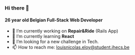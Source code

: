 ### Hi there 👋

#### 26 year old Belgian Full-Stack Web Developer


- 🔭 I’m currently working on **Repair&Ride** (Rails App)
- 🌱 I’m currently learning **React**
- 👯 I’m looking for a new challenge in Tech.
- 📫 How to reach me: <louisnicolas.eloy@student.ihecs.be>
